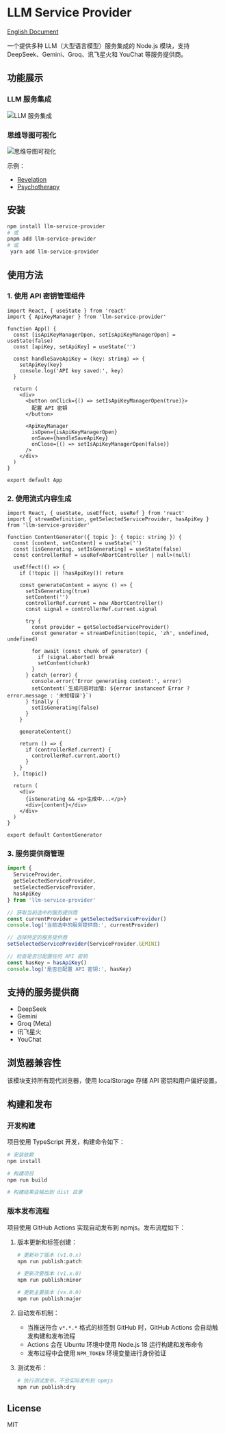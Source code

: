 # LLM Service Provider

[English Document](README_EN.md)

一个提供多种 LLM（大型语言模型）服务集成的 Node.js 模块，支持 DeepSeek、Gemini、Groq、讯飞星火和 YouChat 等服务提供商。

## 功能展示

### LLM 服务集成

![LLM 服务集成](llm.png)

### 思维导图可视化

![思维导图可视化](mind_map.png)

示例：
 - [Revelation](https://github.com/qcgm1978/revelation)
 - [Psychotherapy](https://github.com/qcgm1978/psychotherapy)

## 安装

```bash
npm install llm-service-provider
# 或
pnpm add llm-service-provider
# 或
 yarn add llm-service-provider
```

## 使用方法

### 1. 使用 API 密钥管理组件

```tsx
import React, { useState } from 'react'
import { ApiKeyManager } from 'llm-service-provider'

function App() {
  const [isApiKeyManagerOpen, setIsApiKeyManagerOpen] = useState(false)
  const [apiKey, setApiKey] = useState('')

  const handleSaveApiKey = (key: string) => {
    setApiKey(key)
    console.log('API key saved:', key)
  }

  return (
    <div>
      <button onClick={() => setIsApiKeyManagerOpen(true)}>
        配置 API 密钥
      </button>
      
      <ApiKeyManager
        isOpen={isApiKeyManagerOpen}
        onSave={handleSaveApiKey}
        onClose={() => setIsApiKeyManagerOpen(false)}
      />
    </div>
  )
}

export default App
```

### 2. 使用流式内容生成

```tsx
import React, { useState, useEffect, useRef } from 'react'
import { streamDefinition, getSelectedServiceProvider, hasApiKey } from 'llm-service-provider'

function ContentGenerator({ topic }: { topic: string }) {
  const [content, setContent] = useState('')
  const [isGenerating, setIsGenerating] = useState(false)
  const controllerRef = useRef<AbortController | null>(null)

  useEffect(() => {
    if (!topic || !hasApiKey()) return

    const generateContent = async () => {
      setIsGenerating(true)
      setContent('')
      controllerRef.current = new AbortController()
      const signal = controllerRef.current.signal

      try {
        const provider = getSelectedServiceProvider()
        const generator = streamDefinition(topic, 'zh', undefined, undefined)
        
        for await (const chunk of generator) {
          if (signal.aborted) break
          setContent(chunk)
        }
      } catch (error) {
        console.error('Error generating content:', error)
        setContent(`生成内容时出错: ${error instanceof Error ? error.message : '未知错误'}`)
      } finally {
        setIsGenerating(false)
      }
    }

    generateContent()

    return () => {
      if (controllerRef.current) {
        controllerRef.current.abort()
      }
    }
  }, [topic])

  return (
    <div>
      {isGenerating && <p>生成中...</p>}
      <div>{content}</div>
    </div>
  )
}

export default ContentGenerator
```

### 3. 服务提供商管理

```javascript
import {
  ServiceProvider,
  getSelectedServiceProvider,
  setSelectedServiceProvider,
  hasApiKey
} from 'llm-service-provider'

// 获取当前选中的服务提供商
const currentProvider = getSelectedServiceProvider()
console.log('当前选中的服务提供商:', currentProvider)

// 选择特定的服务提供商
setSelectedServiceProvider(ServiceProvider.GEMINI)

// 检查是否已配置任何 API 密钥
const hasKey = hasApiKey()
console.log('是否已配置 API 密钥:', hasKey)
```

## 支持的服务提供商

- DeepSeek
- Gemini
- Groq (Meta)
- 讯飞星火
- YouChat

## 浏览器兼容性

该模块支持所有现代浏览器，使用 localStorage 存储 API 密钥和用户偏好设置。

## 构建和发布

### 开发构建

项目使用 TypeScript 开发，构建命令如下：

```bash
# 安装依赖
npm install

# 构建项目
npm run build

# 构建结果会输出到 dist 目录
```

### 版本发布流程

项目使用 GitHub Actions 实现自动发布到 npmjs。发布流程如下：

1. 版本更新和标签创建：
   ```bash
   # 更新补丁版本 (v1.0.x)
   npm run publish:patch
   
   # 更新次要版本 (v1.x.0)
   npm run publish:minor
   
   # 更新主要版本 (vx.0.0)
   npm run publish:major
   ```

2. 自动发布机制：
   - 当推送符合 `v*.*.*` 格式的标签到 GitHub 时，GitHub Actions 会自动触发构建和发布流程
   - Actions 会在 Ubuntu 环境中使用 Node.js 18 运行构建和发布命令
   - 发布过程中会使用 `NPM_TOKEN` 环境变量进行身份验证

3. 测试发布：
   ```bash
   # 执行测试发布，不会实际发布到 npmjs
   npm run publish:dry
   ```

## License

MIT